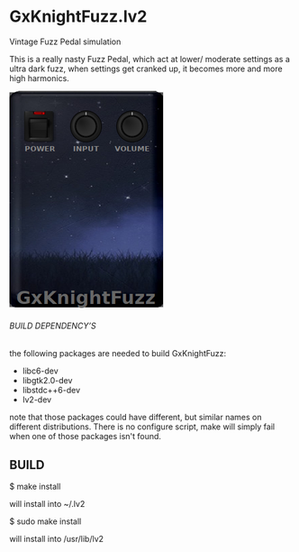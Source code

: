 # GxKnightFuzz.lv2
Vintage Fuzz Pedal simulation

This is a really nasty Fuzz Pedal, 
which act at lower/ moderate settings as a ultra dark fuzz,
when settings get cranked up, it becomes more and more high harmonics.

![GxKnightFuzz](https://raw.githubusercontent.com/brummer10/GxKnightFuzz.lv2/master/GxKnightFuzz.png)


###### BUILD DEPENDENCY’S 

the following packages are needed to build GxKnightFuzz:

- libc6-dev
- libgtk2.0-dev
- libstdc++6-dev
- lv2-dev

note that those packages could have different, but similar names 
on different distributions. There is no configure script, 
make will simply fail when one of those packages isn't found.

## BUILD 

$ make install

will install into ~/.lv2

$ sudo make install

will install into /usr/lib/lv2

